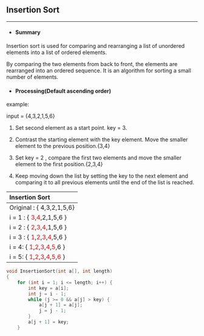## Insertion Sort

-------------------

- #### Summary
Insertion sort is used for comparing and rearranging a list of unordered elements into a list of ordered elements. 

By comparing the two elements from back to front, the elements are rearranged into an ordered sequence. It is an algorithm for sorting a small number of elements.

- #### Processing(Default ascending order)

example: 

input = {4,3,2,1,5,6}
	
1. Set second element as a start point. key = 3. 
	
2. Contrast the starting element with the key element. Move the smaller element to the previous position.{3,4}
	
3. Set key = 2 , compare the first two elements and move the smaller element to the first position.{2,3,4}
	
4. Keep moving down the list by setting the key to the next element and comparing it to all previous elements until the end of the list is reached.

<center>

|Insertion Sort |
|:---------------------|
|Original : { 4,3,2,1,5,6}|
|i = 1 : { <font color=red>3</font>,<font color=red>4</font>,2,1,5,6 }|
|i = 2 : { <font color=red>2</font>,<font color=red>3</font>,<font color=red>4</font>,1,5,6 }|
|i = 3 : { <font color=red>1</font>,<font color=red>2</font>,<font color=red>3</font>,<font color=red>4</font>,5,6 }|
|i = 4: { <font color=red>1</font>,<font color=red>2</font>,<font color=red>3</font>,<font color=red>4</font>,<font color=red>5</font>,6 }|
|i = 5: { <font color=red>1</font>,<font color=red>2</font>,<font color=red>3</font>,<font color=red>4</font>,<font color=red>5</font>,<font color=red>6</font> }|

</center>

```cpp
void InsertionSort(int a[], int length)
{
	for (int i = 1; i <= length; i++) {
		int key = a[i];
		int j = i - 1;
		while (j >= 0 && a[j] > key) {
			a[j + 1] = a[j];
			j = j - 1;
		}	
		a[j + 1] = key;
	}
```

		